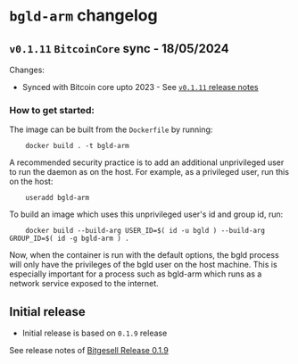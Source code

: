 # `bgld-arm` changelog 

## `v0.1.11` `BitcoinCore` sync - 18/05/2024

Changes:

- Synced with Bitcoin core upto 2023 - See [`v0.1.11` release notes](https://github.com/BitgesellOfficial/bitgesell/releases/tag/0.1.11)

### How to get started:

The image can be built from the `Dockerfile` by running:

        docker build . -t bgld-arm

A recommended security practice is to add an additional unprivileged user to run the daemon as on the host. For example, as a privileged user, run this on the host:

        useradd bgld-arm

To build an image which uses this unprivileged user's id and group id, run:

        docker build --build-arg USER_ID=$( id -u bgld ) --build-arg GROUP_ID=$( id -g bgld-arm ) .

Now, when the container is run with the default options, the bgld process will only have the privileges of the bgld user on the host machine. This is especially important for a process such as bgld-arm which runs as a network service exposed to the internet.

## Initial release
- Initial release is based on `0.1.9` release

See release notes of [ Bitgesell Release 0.1.9](https://github.com/BitgesellOfficial/bitgesell/releases/tag/0.1.9)